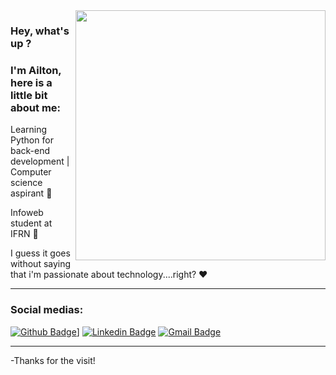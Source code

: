 <img align="right" width="400" height="400" src="https://c.tenor.com/ympcCN_fln8AAAAM/baby-yoda-the-mandalorian.gif">

### Hey, what's up ?
### I'm Ailton, here is a little bit about me:

Learning Python for back-end development | Computer science aspirant :robot:

Infoweb student at IFRN :book:

I guess it goes without saying that i'm passionate about technology....right? :heart:
<hr>

### Social medias:

[![Github Badge](https://img.shields.io/badge/-Github-000?style=flat-square&logo=Github&logoColor=white&link=https://github.com/Ailton-F)](https://github.com/Ailton-F)]
[![Linkedin Badge](https://img.shields.io/badge/-LinkedIn-blue?style=flat-square&logo=Linkedin&logoColor=white&link=https://www.linkedin.com/in/ailton-f-1bbb90217/)](https://www.linkedin.com/in/ailton-f-1bbb90217/)
[![Gmail Badge](https://img.shields.io/badge/-Gmail-c14438?style=flat-square&logo=Gmail&logoColor=white&link=mailto:ailtonxdz@gmail.com)](mailto:ailtonxdz@gmail.com)
<hr>

-Thanks for the visit!
